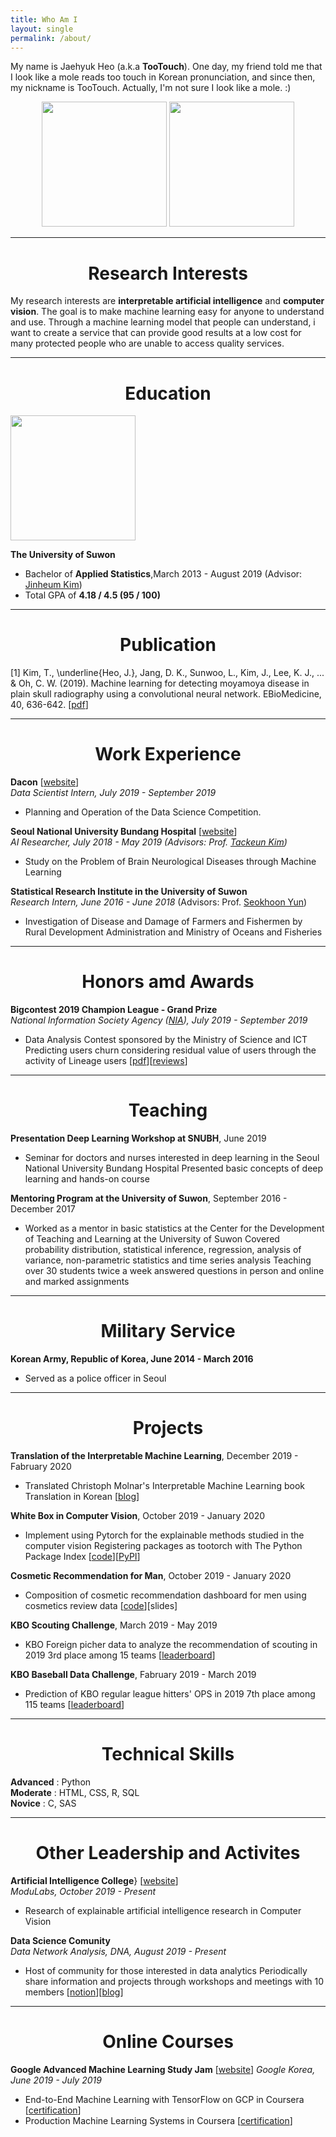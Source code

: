 ```yaml
---
title: Who Am I
layout: single
permalink: /about/
---
```


My name is Jaehyuk Heo (a.k.a **TooTouch**). One day, my friend told me that I look like a mole reads too touch in Korean pronunciation, and since then, my nickname is TooTouch. Actually, I'm not sure I look like a mole. :)

<p align='center'> 
    <img src="https://drive.google.com/uc?id=1VAqhvfaUH4rR5fAMbkfZI1vZXASIWQXR" width="200">
    <img src="https://drive.google.com/uc?id=1chZAFG9CgSvJuq_mnoQ3d26A8VdgZFTZ" width="200">
</p>


---
<h1 align='center'>Research Interests</h1>

My research interests are **interpretable artificial intelligence** and **computer vision**. The goal is to make machine learning easy for anyone to understand and use. Through a machine learning model that people can understand, i want to create a service that can provide good results at a low cost for many protected people who are unable to access quality services.

---
<h1 align='center'>Education</h1>

<img src="https://drive.google.com/uc?id=1GGacYHAsUGvuynHO6ppU-AGtCvK3B2fh" width="200">

**The University of Suwon**  

- Bachelor of **Applied Statistics**,March 2013 - August 2019 (Advisor: [Jinheum Kim](https://www.suwon.ac.kr/mainHp/prointro/detail.html?eno=1961566))
- Total GPA of **4.18 / 4.5 (95 / 100)**


---
<h1 align='center'> Publication</h1>


[1] Kim, T., \underline{Heo, J.}, Jang, D. K., Sunwoo, L., Kim, J., Lee, K. J., ... & Oh, C. W. (2019). Machine learning for detecting moyamoya disease in plain skull radiography using a convolutional neural network. EBioMedicine, 40, 636-642. [[pdf](https://www.sciencedirect.com/science/article/pii/S2352396418306200)]

---
<h1 align='center'>Work Experience</h1>

**Dacon** [[website](https://dacon.io/)]  
*Data Scientist Intern, July 2019 - September 2019*
- Planning and Operation of the Data Science Competition.


**Seoul National University Bundang Hospital** [[website](https://www.snubh.org/index.do)]    
*AI Researcher, July 2018 - May 2019  (Advisors: Prof. [Tackeun Kim](https://snubh.org/medical/drIntroduce.do?DP_TP=&DP_CD=NS&sDpCdDtl=NS&sDrSid=1003835&sDrStfNo=65973&sDpTp=))*
- Study on the Problem of Brain Neurological Diseases through Machine Learning


**Statistical Research Institute in the University of Suwon**  
*Research Intern, June 2016 - June 2018* (Advisors: Prof. [Seokhoon Yun](https://www.suwon.ac.kr/mainHp/prointro/detail.html?eno=1951544))
- Investigation of Disease and Damage of Farmers and Fishermen by Rural Development Administration and Ministry of Oceans and Fisheries

---
<h1 align='center'>Honors amd Awards</h1>

**Bigcontest 2019 Champion League - Grand Prize**  
*National Information Society Agency ([NIA](https://www.nia.or.kr/site/nia_kor/main.do)), July 2019 - September 2019*
- Data Analysis Contest sponsored by the Ministry of Science and ICT Predicting users churn considering residual value of users through the activity of Lineage users [[pdf](https://drive.google.com/open?id=1Q9tAspfZKh_zH4lZiSGL1L0h0_Hpy6qG)][[reviews](https://tootouch.github.io/portfolio/2019_bigcontest/)]

---
<h1 align='center'>Teaching</h1>

**Presentation Deep Learning Workshop at SNUBH**, June 2019
- Seminar for doctors and nurses interested in deep learning in the Seoul National University Bundang Hospital Presented basic concepts of deep learning and hands-on course  

**Mentoring Program at the University of Suwon**, September 2016 - December 2017
- Worked as a mentor in basic statistics at the Center for the Development of Teaching and Learning at the University of Suwon Covered probability distribution, statistical inference, regression, analysis of variance, non-parametric statistics and time series analysis Teaching over 30 students twice a week answered questions in person and online and marked assignments

---
<h1 align='center'>Military Service</h1>

**Korean Army, Republic of Korea, June 2014 - March 2016**
- Served as a police officer in Seoul

---
<h1 align='center'>Projects</h1>

**Translation of the Interpretable Machine Learning**, December 2019 - Fabruary 2020
- Translated Christoph Molnar's Interpretable Machine Learning book Translation in Korean [[blog](https://tootouch.github.io/IML/start/)]

**White Box in Computer Vision**, October 2019 - January 2020
- Implement using Pytorch for the explainable methods studied in the computer vision Registering packages as tootorch with The Python Package Index [[code](https://github.com/TooTouch/WhiteBox-Part1)][[PyPI](https://pypi.org/project/tootorch/)]

**Cosmetic Recommendation for Man**, October 2019 - January 2020
- Composition of cosmetic recommendation dashboard for men using cosmetics review data [[code](https://github.com/DataNetworkAnalysis/Cosmetic-Recommendation-for-Man)][slides]

**KBO Scouting Challenge**, March 2019 - May 2019
- KBO Foreign picher data to analyze the recommendation of scouting in 2019 3rd place among 15 teams [[leaderboard](https://dacon.io/competitions/official/68346/codeshare/424)]

**KBO Baseball Data Challenge**, Fabruary 2019 - March 2019
- Prediction of KBO regular league hitters' OPS in 2019 7th place among 115 teams [[leaderboard](https://dacon.io/competitions/official/62540/leaderboard/)]


---
<h1 align='center'>Technical Skills</h1>

**Advanced** : Python   
**Moderate** : HTML, CSS, R, SQL   
**Novice** : C, SAS  

---
<h1 align='center'>Other Leadership and Activites</h1>

**Artificial Intelligence College**} [[website](http://aic.yangjaehub.com/)]  
*ModuLabs, October 2019 - Present*
- Research of explainable artificial intelligence research in Computer Vision

**Data Science Comunity**   
*Data Network Analysis, DNA, August 2019 - Present*
- Host of community for those interested in data analytics Periodically share information and projects through workshops and meetings with 10 members [[notion](http://bit.ly/DNA_homepage)][[blog](https://datanetworkanalysis.github.io/)]

---
<h1 align='center'>Online Courses</h1>

**Google Advanced Machine Learning Study Jam** [[website](https://sites.google.com/view/studyjamkr/home)]
*Google Korea, June 2019 - July 2019*
- End-to-End Machine Learning with TensorFlow on GCP in Coursera [[certification](https://drive.google.com/open?id=1z-y_VUX7-5ienhD1N9ZN-5tol4H1f-vW)]
- Production Machine Learning Systems in Coursera [[certification](https://drive.google.com/open?id=1refyaX537tuODz6mSHsPbb6H0QIoVcsQ)]

